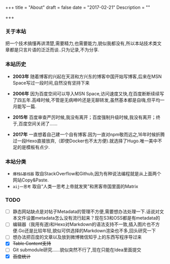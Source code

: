 +++
title = "About"
draft = false
date = "2017-02-21"
Description = "" 

+++
### 关于本站
把一个技术搞懂再讲清楚,需要精力,也需要能力,貌似我都没有,所以本站技术类文章都是只言片语的泛泛而谈..只为记录,不为分享.

### 本站历史
+ **2003年**
随着博客的兴起在天涯和方兴东的博客中国开始写博客,后来在MSN Space写过一段时间,自然没有坚持下来 

+ **2006年**
因为百度空间可以导入MSN Space,访问速度又快,在百度断断续续写了四五年.高峰时候,不管是无病呻吟还是无聊转发,虽然基本都是自嗨,但平均一月能写一篇.
   
+ **2015年**
百度审查严厉时候,我没有离开；百度强制升级时候,我没有离开；终于,百度空间关闭了……

+ **2017年**
一直想着自己建一个自有博客.因为一直对npm敬而远之,16年时候折腾过一段Hexo直接放弃,（即使Docker也不太方便).就选择了Hugo.唯一美中不足的是模板有点少.

### 本站分类
+ `爆栈&基线器` 取自StackOverflow和Github,因为有种说法编程就是从上面两个网站Copy&Paste.
+ `aij一思考` 取自“人类一思考上帝就发笑”和黑客帝国里面的Matrix

### TODO
+[ ] 静态网站缺点是对帖子Metadata的管理不方便,需要想办法处理一下.话说对文本文件设置metadata怎么没有流行起来？现在S3和OSS都是有metadata的
+[ ] 编辑器（我用有道)和Hexo对Markdown的语法支持不一致,插入图片也不方便.Go还是比较年轻,貌似可供选择的Markdown渲染也不多,回头研究一下
+[ ] 想办法把百度的文章以及放到微博微信知乎上的东西写程序导过来
+[x] ~~Table Content支持~~ 
+[ ] Git submodule研究……貌似突然不行了,现在只能在Idea里面提交
+[x] ~~百度统计~~